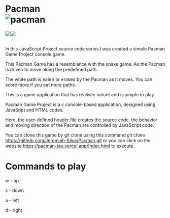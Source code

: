 # Pacman <br>![pacman](https://user-images.githubusercontent.com/108309798/183585760-464542c4-4d01-40ca-a303-07540bc7d15e.png)

<a href="" target="_blank"><img src="https://img.shields.io/badge/JavaScript-F7DF1E.svg?style=for-the-badge&logo=JavaScript&logoColor=black" target="_blank"></a><a href="" target="_blank"><img src="https://img.shields.io/badge/HTML5-E34F26.svg?style=for-the-badge&logo=HTML5&logoColor=white" target="_blank"></a><br></br>


In this JavaScript Project source code series I was created a simple Pacman Game 
Project console game. 

This Pacman Game has a resemblance with the snake game. 
As the Pacman is driven to move along the predefined path. 

The white path is eaten or erased by the Pacman as it moves. 
You can score more if you eat more paths.

This is a game application that has realistic nature and is simple to play. 

Pacman Game Project is a c console-based application, designed using JavaSript and
HTML codes. 

Here, the user-defined header file creates the source code, 
the behavior and moving direction of the Pacman are controlled by JavaScript code. 

You can clone this game by git clone using this command git clone https://github.com/Jeremiah-Silva/Pacman.git 
or you can click on the website https://pacman-tau.vercel.app/Index.html to execute.

# Commands to play


w - up

s - down

a - left

d - right
